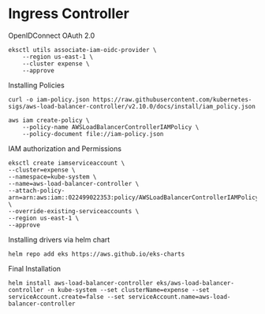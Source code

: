 # Ingress Controller

OpenIDConnect OAuth 2.0
```
eksctl utils associate-iam-oidc-provider \
    --region us-east-1 \
    --cluster expense \
    --approve
```


Installing Policies
```
curl -o iam-policy.json https://raw.githubusercontent.com/kubernetes-sigs/aws-load-balancer-controller/v2.10.0/docs/install/iam_policy.json
```

```
aws iam create-policy \
    --policy-name AWSLoadBalancerControllerIAMPolicy \
    --policy-document file://iam-policy.json
```


IAM authorization and Permissions

```
eksctl create iamserviceaccount \
--cluster=expense \
--namespace=kube-system \
--name=aws-load-balancer-controller \
--attach-policy-arn=arn:aws:iam::022499022353:policy/AWSLoadBalancerControllerIAMPolicy \
--override-existing-serviceaccounts \
--region us-east-1 \
--approve
```

Installing drivers via helm chart
```
helm repo add eks https://aws.github.io/eks-charts
```

Final Installation
```
helm install aws-load-balancer-controller eks/aws-load-balancer-controller -n kube-system --set clusterName=expense --set serviceAccount.create=false --set serviceAccount.name=aws-load-balancer-controller
```